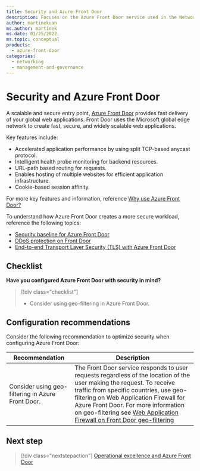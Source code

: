 ```yaml
---
title: Security and Azure Front Door
description: Focuses on the Azure Front Door service used in the Networking solution to provide best-practice and configuration recommendations related to Security.
author: martinekuan
ms.author: martinek
ms.date: 01/25/2022
ms.topic: conceptual
products:
  - azure-front-door
categories:
  - networking
  - management-and-governance
---
```


# Security and Azure Front Door

A scalable and secure entry point, [Azure Front Door](/azure/frontdoor/) provides fast delivery of your global web applications. Front Door uses the Microsoft global edge network to create fast, secure, and widely scalable web applications.

Key features include:

- Accelerated application performance by using split TCP-based anycast protocol.
- Intelligent health probe monitoring for backend resources.
- URL-path based routing for requests.
- Enables hosting of multiple websites for efficient application infrastructure.
- Cookie-based session affinity.

For more key features and information, reference [Why use Azure Front Door?](/azure/frontdoor/front-door-overview#why-use-azure-front-door)

To understand how Azure Front Door creates a more secure workload, reference the following topics:

- [Security baseline for Azure Front Door](/security/benchmark/azure/baselines/front-door-security-baseline?toc=/azure/frontdoor/TOC.json)
- [DDoS protection on Front Door](/azure/frontdoor/front-door-ddos)
- [End-to-end Transport Layer Security (TLS) with Azure Front Door](/azure/frontdoor/concept-end-to-end-tls)

## Checklist

**Have you configured Azure Front Door with security in mind?**

> [!div class="checklist"]
> - Consider using geo-filtering in Azure Front Door.

## Configuration recommendations

Consider the following recommendation to optimize security when configuring Azure Front Door:

|Recommendation|Description|
|--------------|-----------|
|Consider using geo-filtering in Azure Front Door.|The Front Door service responds to user requests regardless of the location of the user making the request. To receive traffic from specific countries, use geo-filtering on Web Application Firewall for Azure Front Door. For more information on geo-filtering see [Web Application Firewall on Front Door geo-filtering](/azure/web-application-firewall/afds/waf-front-door-geo-filtering) |

## Next step

> [!div class="nextstepaction"]
> [Operational excellence and Azure Front Door](operational-excellence.md)
